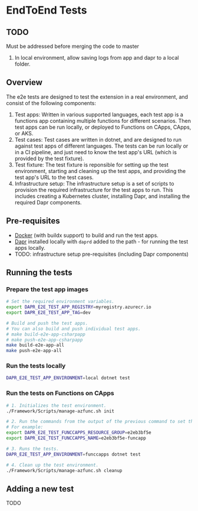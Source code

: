 # EndToEnd Tests

## TODO

Must be addressed before merging the code to master
1. In local environment, allow saving logs from app and dapr to a local folder.

## Overview

The e2e tests are designed to test the extension in a real environment, and consist of the following components:

1. Test apps: Written in various supported languages, each test app is a functions app containing multiple functions for different scenarios. Then test apps can be run locally, or deployed to Functions on CApps, CApps, or AKS.
1. Test cases: Test cases are written in dotnet, and are designed to run against test apps of different languages. The tests can be run locally or in a CI pipeline, and just need to know the test app's URL (which is provided by the test fixture).
1. Test fixture: The test fixture is reponsible for setting up the test environment, starting and cleaning up the test apps, and providing the test app's URL to the test cases.
1. Infrastructure setup: The infrastructure setup is a set of scripts to provision the required infrastructure for the test apps to run. This includes creating a Kubernetes cluster, installing Dapr, and installing the required Dapr components.

## Pre-requisites

- [Docker](https://docs.docker.com/get-docker/) (with buildx support) to build and run the test apps.
- [Dapr](https://dapr.io) installed locally with `daprd` added to the path - for running the test apps locally.
- TODO: infrastructure setup pre-requisites (including Dapr components)
 
## Running the tests

### Prepare the test app images

```bash
# Set the required environment variables.
export DAPR_E2E_TEST_APP_REGISTRY=myregistry.azurecr.io
export DAPR_E2E_TEST_APP_TAG=dev

# Build and push the test apps.
# You can also build and push individual test apps.
# make build-e2e-app-csharpapp
# make push-e2e-app-csharpapp
make build-e2e-app-all
make push-e2e-app-all
```

### Run the tests locally

```bash
DAPR_E2E_TEST_APP_ENVIRONMENT=local dotnet test
```

### Run the tests on Functions on CApps

```bash
# 1. Initializes the test environment.
./Framework/Scripts/manage-azfunc.sh init

# 2. Run the commands from the output of the previous command to set the required environment variables.
# For example:
export DAPR_E2E_TEST_FUNCCAPPS_RESOURCE_GROUP=e2eb3bf5e
export DAPR_E2E_TEST_FUNCCAPPS_NAME=e2eb3bf5e-funcapp

# 3. Runs the tests.
DAPR_E2E_TEST_APP_ENVIRONMENT=funccapps dotnet test

# 4. Clean up the test environment.
./Framework/Scripts/manage-azfunc.sh cleanup
```

## Adding a new test

TODO